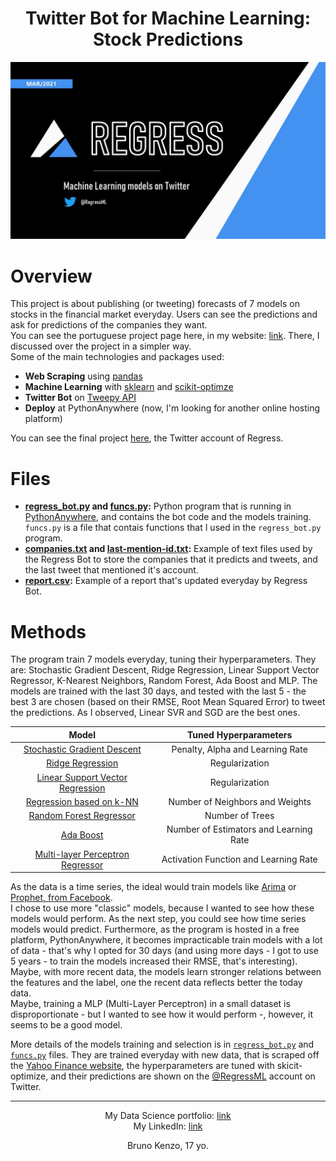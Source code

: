 <h1 align="center">Twitter Bot for Machine Learning: Stock Predictions</h1>   

![](https://github.com/KenzoBH/Data-Science/blob/main/Images/Regress.jpg)

# Overview   

This project is about publishing (or tweeting) forecasts of 7 models on stocks in the financial market everyday. Users can see the predictions and ask for predictions of the companies they want.     
You can see the portuguese project page here, in my website: [link](https://kenzobh.github.io/projects/Regress-Twitter-Bot.html). There, I discussed over the project in a simpler way.   
Some of the main technologies and packages used:
- **Web Scraping** using [pandas](https://pandas.pydata.org/)
- **Machine Learning** with [sklearn](https://scikit-learn.org/stable/) and [scikit-optimze](https://scikit-optimize.github.io/stable/)
- **Twitter Bot** on [Tweepy API](https://www.tweepy.org/)
- **Deploy** at PythonAnywhere (now, I'm looking for another online hosting platform)

You can see the final project [here](https://twitter.com/RegressML), the Twitter account of Regress.

# Files

- **[regress_bot.py](https://github.com/KenzoBH/Data-Science/blob/main/Twitter_ML/regress_bot.py) and [funcs.py](https://github.com/KenzoBH/Data-Science/blob/main/Twitter_ML/funcs.py):** Python program that is running in [PythonAnywhere](https://www.pythonanywhere.com/), and contains the bot code and the models training. `funcs.py` is a file that contais functions that I used in the `regress_bot.py` program.
- **[companies.txt](https://github.com/KenzoBH/Data-Science/blob/main/Twitter_ML/companies.txt) and [last-mention-id.txt](https://github.com/KenzoBH/Data-Science/blob/main/Twitter_ML/last-mention-id.txt):** Example of text files used by the Regress Bot to store the companies that it predicts and tweets, and the last tweet that mentioned it's account.
- **[report.csv](https://github.com/KenzoBH/Regress-Twitter-Bot/blob/main/report.csv):** Example of a report that's updated everyday by Regress Bot.

# Methods

The program train 7 models everyday, tuning their hyperparameters. They are: Stochastic Gradient Descent, Ridge Regression, Linear Support Vector Regressor, K-Nearest Neighbors, Random Forest, Ada Boost and MLP. The models are trained with the last 30 days, and tested with the last 5 - the best 3 are chosen (based on their RMSE, Root Mean Squared Error) to tweet the predictions. As I observed, Linear SVR and SGD are the best ones.

<div align="center">
  
| Model | Tuned Hyperparameters |
| :---: | :-------------------: |
| [Stochastic Gradient Descent](https://scikit-learn.org/stable/modules/generated/sklearn.linear_model.SGDRegressor.html?highlight=sgd#sklearn.linear_model.SGDRegressor) | Penalty, Alpha and Learning Rate |
| [Ridge Regression](https://scikit-learn.org/stable/modules/generated/sklearn.linear_model.Ridge.html?highlight=ridge#sklearn.linear_model.Ridge) | Regularization |
| [Linear Support Vector Regression](https://scikit-learn.org/stable/modules/generated/sklearn.svm.LinearSVR.html?highlight=linearsvr#sklearn.svm.LinearSVR) | Regularization |
| [Regression based on k-NN](https://scikit-learn.org/stable/modules/generated/sklearn.neighbors.KNeighborsRegressor.html?highlight=neighbors#sklearn.neighbors.KNeighborsRegressor) | Number of Neighbors and Weights |
| [Random Forest Regressor](https://scikit-learn.org/stable/modules/generated/sklearn.ensemble.RandomForestRegressor.html?highlight=random%20forest#sklearn.ensemble.RandomForestRegressor) | Number of Trees |
| [Ada Boost](https://scikit-learn.org/stable/modules/generated/sklearn.ensemble.AdaBoostRegressor.html?highlight=ada%20boost#sklearn.ensemble.AdaBoostRegressor) | Number of Estimators and Learning Rate |
| [Multi-layer Perceptron Regressor](https://scikit-learn.org/stable/modules/generated/sklearn.neural_network.MLPRegressor.html?highlight=mlp#sklearn.neural_network.MLPRegressor) | Activation Function and Learning Rate | 
  
</div>

As the data is a time series, the ideal would train models like [Arima](https://pt.wikipedia.org/wiki/ARIMA#:~:text=Em%20estat%C3%ADstica%20e%20econometria%2C%20particularmente,de%20m%C3%A9dias%20m%C3%B3veis%20(ARMA).) or [Prophet, from Facebook](https://facebook.github.io/prophet/).   
I chose to use more "classic" models, because I wanted to see how these models would perform. As the next step, you could see how time series models would predict. Furthermore, as the program is hosted in a free platform, PythonAnywhere, it becomes impracticable train models with a lot of data - that's why I opted for 30 days (and using more days - I got to use 5 years - to train the models increased their RMSE, that's interesting). Maybe, with more recent data, the models learn stronger relations between the features and the label, one the recent data reflects better the today data.   
Maybe, training a MLP (Multi-Layer Perceptron) in a small dataset is disproportionate - but I wanted to see how it would perform -, however, it seems to be a good model.

More details of the models training and selection is in [`regress_bot.py`](https://github.com/KenzoBH/Data-Science/blob/main/Twitter_ML/regress_bot.py) and [`funcs.py`](https://github.com/KenzoBH/Regress-Twitter-Bot/blob/main/funcs.py) files. They are trained everyday with new data, that is scraped off the [Yahoo Finance website](https://finance.yahoo.com/), the hyperparameters are tuned with skicit-optimize, and their predictions are shown on the [@RegressML](https://twitter.com/RegressML) account on Twitter.

-------------------------

<p align="center">My Data Science portfolio: <a href="https://github.com/KenzoBH/Data-Science">link</a><br>My LinkedIn: <a href="https://www.linkedin.com/in/bruno-kenzo/">link</a></p>
<p align="center">Bruno Kenzo, 17 yo.</p>



